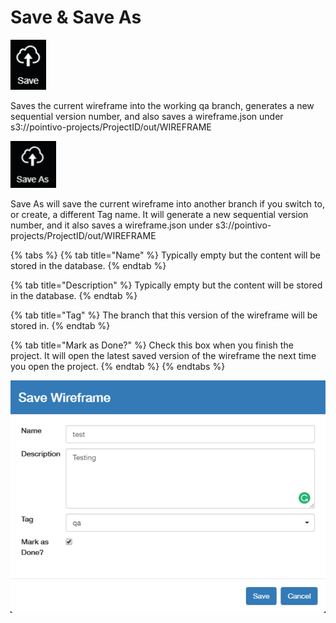 # Save & Save As

![hotkey: Ctrl + s](../.gitbook/assets/save-button.png)

Saves the current wireframe into the working qa branch, generates a new sequential version number, and also saves a wireframe.json under s3://pointivo-projects/ProjectID/out/WIREFRAME



![](../.gitbook/assets/save-as-button.png)

Save As will save the current wireframe into another branch if you switch to, or create, a different Tag name. It will generate a new sequential version number, and it also saves a wireframe.json under s3://pointivo-projects/ProjectID/out/WIREFRAME

{% tabs %}
{% tab title="Name" %}
Typically empty but the content will be stored in the database.
{% endtab %}

{% tab title="Description" %}
Typically empty but the content will be stored in the database.
{% endtab %}

{% tab title="Tag" %}
The branch that this version of the wireframe will be stored in.
{% endtab %}

{% tab title="Mark as Done?" %}
Check this box when you finish the project. It will open the latest saved version of the wireframe the next time you open the project.
{% endtab %}
{% endtabs %}

![](../.gitbook/assets/save_as.png)



